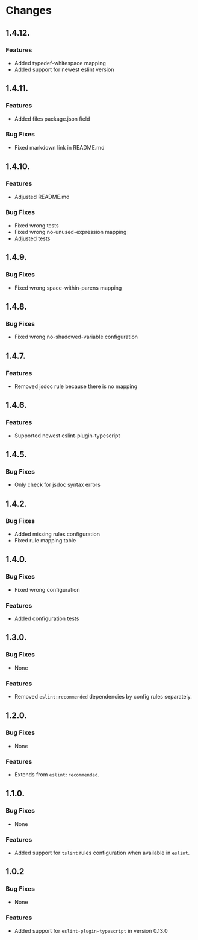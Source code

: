# Changes

## 1.4.12.

### Features

 * Added typedef-whitespace mapping
 * Added support for newest eslint version

## 1.4.11.

### Features

 * Added files package.json field

### Bug Fixes

 * Fixed markdown link in README.md

## 1.4.10.

### Features

 * Adjusted README.md

### Bug Fixes

 * Fixed wrong tests
 * Fixed wrong no-unused-expression mapping
 * Adjusted tests

## 1.4.9.
 
### Bug Fixes

 * Fixed wrong space-within-parens mapping

## 1.4.8.
 
### Bug Fixes

 * Fixed wrong no-shadowed-variable configuration

## 1.4.7.
 
### Features

 * Removed jsdoc rule because there is no mapping

## 1.4.6.
 
### Features

 * Supported newest eslint-plugin-typescript

## 1.4.5.

### Bug Fixes

 * Only check for jsdoc syntax errors

## 1.4.2.

### Bug Fixes

 * Added missing rules configuration
 * Fixed rule mapping table

## 1.4.0.

### Bug Fixes

 * Fixed wrong configuration
 
### Features

 * Added configuration tests

## 1.3.0.

### Bug Fixes

 * None

### Features

 * Removed `eslint:recommended` dependencies by config rules separately.

## 1.2.0.

### Bug Fixes

 * None

### Features

 * Extends from `eslint:recommended`.

## 1.1.0.

### Bug Fixes

 * None

### Features

 * Added support for `tslint` rules configuration when available in `eslint`.

## 1.0.2

### Bug Fixes

 * None

### Features

 * Added support for `eslint-plugin-typescript` in version 0.13.0
